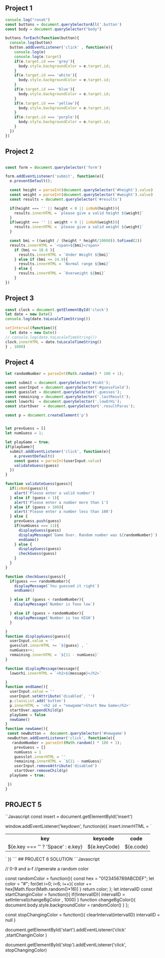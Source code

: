 ## Project 1
```Javascript
console.log("ronak")
const buttons = document.querySelectorAll('.button')
const body = document.querySelector("body")

buttons.forEach(function(button){
  console.log(button)
  button.addEventListener('click' , function(e){
    console.log(e)
    console.log(e.target)
    if(e.target.id === 'grey'){
      body.style.backgroundColor = e.target.id;
    }
    if(e.target.id === 'white'){
      body.style.backgroundColor = e.target.id;
    }
    if(e.target.id === 'blue'){
      body.style.backgroundColor = e.target.id;
    }
    if(e.target.id === 'yellow'){
      body.style.backgroundColor = e.target.id;
    }
    if(e.target.id === 'purple'){
      body.style.backgroundColor = e.target.id;
    }
  })
})
``` 

## Project 2
```Javascript

const form = document.querySelector('form')

form.addEventListener('submit', function(e){
  e.preventDefault();

  const height = parseInt(document.querySelector('#height').value)
  const weight = parseInt(document.querySelector('#weight').value)
  const results = document.querySelector('#results')

  if(height === '' || height < 0 || isNaN(height)){
    results.innerHTML = `please give a valid height ${weight}`
  }
  if(weight === '' || weight < 0 || isNaN(weight)){
    results.innerHTML = `please give a valid weight ${weight}`
  }

  const bmi = ((weight / (height * height/10000)).toFixed(2))
  results.innerHTML = `<span>${bmi}</span>`
    if (bmi <= 18.6 ){
      results.innerHTML = `Under Weight ${bmi}`
    } else if (bmi <= 24.9){
      results.innerHTML = `Normal range ${bmi}`
    } else {
      results.innerHTML = `Overweight ${bmi}`
    }
})

```
## Project 3
```Javascript
const clock = document.getElementById('clock')
let date = new Date()
console.log(date.toLocaleTimeString())

setInterval(function(){
  let date = new Date()
// console.log(date.toLocaleTimeString())
clock.innerHTML = date.toLocaleTimeString()
} , 1000)
```
## Project 4

```javascript
let randomNumber = parseInt(Math.random() * 100 + 1);

const submit = document.querySelector('#subt');
const userInput = document.querySelector('#guessField');
const guesslot = document.querySelector('.guesses');
const remaining = document.querySelector('.lastResult');
const loworhi  = document.querySelector('.lowOrHi');
const startOver  = document.querySelector('.resultParas');

const p = document.createElement('p')


let prevGuess = []
let numGuess = 1;

let playGame = true;
if(playGame){
  submit.addEventListener('click', function(e){
    e.preventDefault()
    const guess = parseInt(userInput.value)
    validateGuess(guess)
  })
}

function validateGuess(guess){
  if(isNaN(guess)){
    alert('Please enter a valid number')
  } else if (guess < 1){
    alert('Please enter a number more than 1')
  } else if (guess > 100){
    alert('Please enter a number less than 100')
  } else {
    prevGuess.push(guess)
    if(numGuess === 11){
      displayGuess(guess)
      displayMessage(`Game Over. Random number was ${randomNumber}`)
      endGame()
    } else {
      displayGuess(guess)
      checkGuess(guess)
    }
  }
}

function checkGuess(guess){
  if(guess === randomNumber){
    displayMessage(`You guessed it right`)
    endGame()

  } else if (guess < randomNumber){
    displayMessage(`Number is Tooo low`)

  } else if (guess > randomNumber){
    displayMessage(`Number is too HIGH`)
  }

}
function displayGuess(guess){
  userInput.value = ''
  guesslot.innerHTML += `${guess} , `
  numGuess++;
  remaining.innerHTML = `${11 - numGuess}`
}

function displayMessage(message){
  loworhi.innerHTML = `<h2>${message}</h2>`

}
function endGame(){
  userInput.value = ''
  userInput.setAttribute('disabled', '')
  p.classList.add('button')
  p.innerHTML = '<h2 id = "newgame">Start New Game</h2>'
  startOver.appendChild(p)
  playGame = false
  newGame()
}
function newGame(){
 const newButton =  document.querySelector('#newgame')
 newButton.addEventListener('click', function(e){
   randomNumber = parseInt(Math.random() * 100 + 1);
    prevGuess = []
    numGuess = 1
    guesslot.innerHTML = ''
    remaining.innerHTML = `${11 - numGuess}`
    userInput.removeAttribute('disabled')
    startOver.removeChild(p)
  playGame = true;

 })
}

```


## PROJECT 5
``Javascript
const insert = document.getElementById('insert')

window.addEventListener('keydown', function(e){
  insert.innerHTML = `
  <div class = "color"> 
  <table>
  <tr>
    <th>key</th>
    <th>keycode</th>
    <th>code</th>
  </tr>
  <tr>
    <td>${e.key === '' ? 'Space' : e.key}</td>
    <td>${e.keyCode} </td>
    <td>${e.code}</td>
  </tr>
  <tr>
    
  </tr>
</table>
  </div>
  `
})
```
## PROJECT 6 SOLUTION
```Javascript

// 0-9 and a-f
//generate a random color

const randomColor = function(){
  const hex = "0123456789ABCDEF";
  let color = "#";
  for(let i=0; i<6; i++){
   color += hex[Math.floor(Math.random()*16)] 
  }
  return color;
};
let intervalID
const startChanginColor = function(){
  if(!intervalID){
    intervalID = setInterval(changeBgColor , 1000)
  }
  function changeBgColor(){
     document.body.style.backgroundColor = randomColor()
  }
};

const stopChangingColor = function(){
  clearInterval(intervalID)
  intervalID = null
}


document.getElementById('start').addEventListener('click' ,startChanginColor )

document.getElementById('stop').addEventListener('click', stopChangingColor)

```